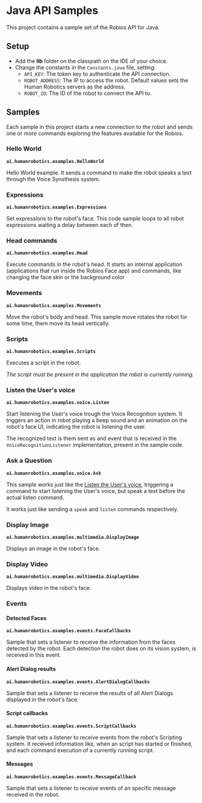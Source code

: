 # Java API Samples

This project contains a sample set of the Robios API for Java.

## Setup

- Add the **lib** folder on the classpath on the IDE of your choice.
- Change the constants in the `Constants.java` file, setting:
    - `API_KEY`: The token key to authenticate the API connection.
    - `ROBOT_ADDRESS`: The IP to access the robot. Default values sets the Human Robotics servers as the address.
    - `ROBOT_ID`: The ID of the robot to connect the API to.

## Samples

Each sample in this project starts a new connection to the robot and sends one or more commands exploring the features available for the Robios.

### Hello World

**`ai.humanrobotics.examples.HelloWorld`**

Hello World example. It sends a command to make the robot speaks a text through the Voice Synsthesis system.

### Expressions

**`ai.humanrobotics.examples.Expressions`**

Set expressions to the robot's face. This code sample loops to all robot expressions waiting a delay between each of then.

### Head commands

**`ai.humanrobotics.examples.Head`**

Execute commands in the robot's head. It starts an internal application (applications that run inside the Robios Face app) and commands, like changing the face skin or the background color

### Movements

**`ai.humanrobotics.examples.Movements`**

Move the robot's body and head. This sample move rotates the robot for some time, them move its head vertically.

### Scripts

**`ai.humanrobotics.examples.Scripts`**

Executes a script in the robot.

_The script must be present in the application the robot is currently running._

### Listen the User's voice

**`ai.humanrobotics.examples.voice.Listen`**

Start listening the User's voice trough the Voice Recognition system. It triggers an action in robot playing a beep sound and an animation on the robot's face UI, indicating the robot is listening the user.

The recognized text is them sent as and event that is received in the `VoiceRecognitionListener` implementation, present in the sample code.

### Ask a Question

**`ai.humanrobotics.examples.voice.Ask`**

This sample works just like the [Listen the User's voice](#listen-the-user's-voice), triggering a command to start listening the User's voice, but speak a text before the actual listen command.

It works just like sending a `speak` and `listen` commands respectively.

### Display Image

**`ai.humanrobotics.examples.multimedia.DisplayImage`**

Displays an image in the robot's face.

### Display Video

**`ai.humanrobotics.examples.multimedia.DisplayVideo`**

Displays vídeo in the robot's face.

### Events

#### Detected Faces

**`ai.humanrobotics.examples.events.FaceCallbacks`**

Sample that sets a listener to receive the information from the faces detected by the robot. Each detection the robot does on its vision system, is received in this event.

#### Alert Dialog results

**`ai.humanrobotics.examples.events.AlertDialogCallbacks`**

Sample that sets a listener to receive the results of all Alert Dialogs displayed in the robot's face.

#### Script callbacks

**`ai.humanrobotics.examples.events.ScriptCallbacks`**

Sample that sets a listener to receive events from the robot's Scripting system. It received information like, when an script has started or finished, and each command execution of a currently running script.

#### Messages

**`ai.humanrobotics.examples.events.MessageCallback`**

Sample that sets a listener to receive events of an specific message received in the robot. 